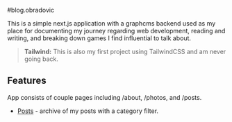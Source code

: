 #blog.obradovic

This is a simple next.js application with a graphcms backend used as my place for documenting my journey regarding web development, reading and writing, and breaking down games I find influential to talk about.

> **Tailwind:** This is also my first project using TailwindCSS and am never going back.


## Features

App consists of couple pages including /about, /photos, and /posts.

- [Posts](https:blog.obradovic.dev/posts) - archive of my posts with a category filter.
  


